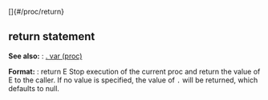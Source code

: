 []{#/proc/return}
  ## return statement
  **See also:**
  :   [. var (proc)](ref/proc/var/%2e)
  <!-- -->
  **Format:**
  :   return E
  Stop execution of the current proc and return the value of E to the
  caller. If no value is specified, the value of `.` will be returned,
  which defaults to null.